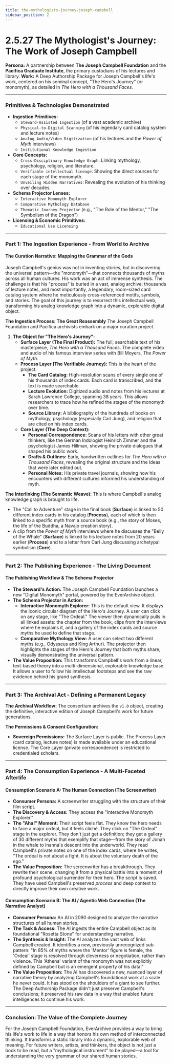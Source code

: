 ```yaml
---
title: the-mythologists-journey-joseph-campbell
sidebar_position: 2
---
```


# 2.5.27 The Mythologist's Journey: The Work of Joseph Campbell

**Persona:** A partnership between **The Joseph Campbell Foundation** and the **Pacifica Graduate Institute**, the primary custodians of his lectures and library.
**Work:** A Deep Authorship Package for Joseph Campbell's life's work, centered on his seminal concept, "The Hero's Journey" (or monomyth), as detailed in *The Hero with a Thousand Faces*.

---

### **Primitives & Technologies Demonstrated**

*   **Ingestion Primitives:**
    *   `Steward-Assisted Ingestion` (of a vast academic archive)
    *   `Physical-to-Digital Scanning` (of his legendary card catalog system and lecture notes)
    *   `Analog Audio/Video Digitization` (of his lectures and the *Power of Myth* interviews)
    *   `Institutional Knowledge Ingestion`
*   **Core Concepts:**
    *   `Cross-Disciplinary Knowledge Graph`: Linking mythology, psychology, religion, and literature.
    *   `Verifiable intellectual lineage`: Showing the direct sources for each stage of the monomyth.
    *   `Unveiling Hidden Narratives`: Revealing the evolution of his thinking over decades.
*   **Schema Projector Lenses:**
    *   `Interactive Monomyth Explorer`
    *   `Comparative Mythology Database`
    *   `Thematic Journey Projector` (e.g., "The Role of the Mentor," "The Symbolism of the Dragon")
*   **Licensing & Economic Primitives:**
    *   `Educational Use Licensing`

---

### **Part 1: The Ingestion Experience - From World to Archive**

#### **The Curation Narrative: Mapping the Grammar of the Gods**
Joseph Campbell's genius was not in inventing stories, but in discovering the universal pattern—the "monomyth"—that connects thousands of myths across all human cultures. His work was an act of immense synthesis. The challenge is that his "process" is buried in a vast, analog archive: thousands of lecture notes, and most importantly, a legendary, room-sized card catalog system where he meticulously cross-referenced motifs, symbols, and stories. The goal of this journey is to resurrect this intellectual web, transforming his analog knowledge graph into a dynamic, explorable digital object.

**The Ingestion Process: The Great Reassembly**
The Joseph Campbell Foundation and Pacifica archivists embark on a major curation project.

1.  **The Object for "The Hero's Journey":**
    *   **Surface Layer (The Final Product):** The full, searchable text of his masterpiece, *The Hero with a Thousand Faces*. The complete video and audio of his famous interview series with Bill Moyers, *The Power of Myth*.
    *   **Process Layer (The Verifiable Journey):** This is the heart of the project.
        *   **The Card Catalog:** High-resolution scans of every single one of his thousands of index cards. Each card is transcribed, and the text is made searchable.
        *   **Lecture Evolution:** Digitized audio and notes from his lectures at Sarah Lawrence College, spanning 38 years. This allows researchers to trace how he refined the stages of the monomyth over time.
        *   **Source Library:** A bibliography of the hundreds of books on mythology, psychology (especially Carl Jung), and religion that are cited on his index cards.
    *   **Core Layer (The Deep Context):**
        *   **Personal Correspondence:** Scans of his letters with other great thinkers, like the German Indologist Heinrich Zimmer and the psychologist James Hillman, showing the private dialogues that shaped his public work.
        *   **Drafts & Outlines:** Early, handwritten outlines for *The Hero with a Thousand Faces*, revealing the original structure and the ideas that were later edited out.
        *   **Personal Notes:** His private travel journals, showing how his encounters with different cultures informed his understanding of myth.

**The Interlinking (The Semantic Weave):**
This is where Campbell's analog knowledge graph is brought to life.
*   The "Call to Adventure" stage in the final book (**Surface**) is linked to 50 different index cards in his catalog (**Process**), each of which is then linked to a specific myth from a source book (e.g., the story of Moses, the life of the Buddha, a Navajo creation story).
*   A clip from the *Power of Myth* interviews where he discusses the "Belly of the Whale" (**Surface**) is linked to his lecture notes from 20 years earlier (**Process**) and to a letter from Carl Jung discussing archetypal symbolism (**Core**).

---

### **Part 2: The Publishing Experience - The Living Document**

#### **The Publishing Workflow & The Schema Projector**
*   **The Steward's Action:** The Joseph Campbell Foundation launches a new "Digital Monomyth" portal, powered by the EverArchive object.
*   **The Schema Projector in Action:**
    *   **Interactive Monomyth Explorer:** This is the default view. It displays the iconic circular diagram of the Hero's Journey. A user can click on any stage, like "The Ordeal." The viewer then dynamically pulls in all linked assets: the chapter from the book, clips from the interviews where he explains it, and a gallery of the index cards and source myths he used to define that stage.
    *   **Comparative Mythology View:** A user can select two different myths (e.g., Odysseus and King Arthur). The projector then highlights the stages of the Hero's Journey that both myths share, visually demonstrating the universal pattern.
*   **The Value Proposition:** This transforms Campbell's work from a linear, text-based theory into a multi-dimensional, explorable knowledge base. It allows a user to follow his intellectual footsteps and see the raw evidence behind his grand synthesis.

---

### **Part 3: The Archival Act - Defining a Permanent Legacy**

**The Archival Workflow:**
The consortium archives the `v1.0` object, creating the definitive, interactive edition of Joseph Campbell's work for future generations.

**The Permissions & Consent Configuration:**
*   **Sovereign Permissions:** The Surface Layer is public. The Process Layer (card catalog, lecture notes) is made available under an educational license. The Core Layer (private correspondence) is restricted to credentialed scholars.

---

### **Part 4: The Consumption Experience - A Multi-Faceted Afterlife**

#### **Consumption Scenario A: The Human Connection (The Screenwriter)**
*   **Consumer Persona:** A screenwriter struggling with the structure of their film script.
*   **The Discovery & Access:** They access the "Interactive Monomyth Explorer."
*   **The "Aha!" Moment:** Their script feels flat. They know the hero needs to face a major ordeal, but it feels cliché. They click on "The Ordeal" stage in the explorer. They don't just get a definition; they get a gallery of 30 different myths that exemplify that stage—from the story of Jonah in the whale to Inanna's descent into the underworld. They read Campbell's private notes on one of the index cards, where he writes, "The ordeal is not about a fight. It is about the voluntary death of the ego."
*   **The Value Proposition:** The screenwriter has a breakthrough. They rewrite their scene, changing it from a physical battle into a moment of profound psychological surrender for their hero. The script is saved. They have used Campbell's preserved *process* and deep context to directly improve their own creative work.

#### **Consumption Scenario B: The AI / Agentic Web Connection (The Narrative Analyst)**
*   **Consumer Persona:** An AI in 2090 designed to analyze the narrative structures of all human stories.
*   **The Task & Access:** The AI ingests the entire Campbell object as its foundational "Rosetta Stone" for understanding narrative.
*   **The Synthesis & Insight:** The AI analyzes the vast web of links Campbell created. It identifies a new, previously unrecognized sub-pattern: "In 85% of myths where the 'Mentor' figure is female, the 'Ordeal' stage is resolved through cleverness or negotiation, rather than violence. This 'Athena' variant of the monomyth was not explicitly defined by Campbell but is an emergent property of his data."
*   **The Value Proposition:** The AI has discovered a new, nuanced layer of narrative theory by analyzing Campbell's foundational work at a scale he never could. It has stood on the shoulders of a giant to see further. The Deep Authorship Package didn't just preserve Campbell's conclusions; it preserved his raw data in a way that enabled future intelligences to continue his work.

---

### **Conclusion: The Value of the Complete Journey**
For the Joseph Campbell Foundation, EverArchive provides a way to bring his life's work to life in a way that honors his own method of interconnected thinking. It transforms a static library into a dynamic, explorable web of meaning. For future writers, artists, and thinkers, the object is not just a book to be read, but a "mythological instrument" to be played—a tool for understanding the very grammar of our shared human stories.